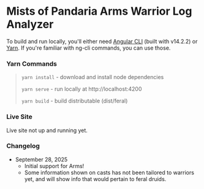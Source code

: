 # Mists of Pandaria Arms Warrior Log Analyzer

To build and run locally, you'll either need [Angular CLI](https://github.com/angular/angular-cli) (built with v14.2.2)
or [Yarn](https://yarnpkg.com/). If you're familiar with ng-cli commands, you can use those.

### Yarn Commands

> `yarn install` - download and install node dependencies
> 
> `yarn serve`   - run locally at http://localhost:4200
> 
> `yarn build`   - build distributable (dist/feral)

### Live Site

Live site not up and running yet.

<!-- ### Configuration Settings

For information on analyzer settings, see [Configuration Settings](SETTINGS.md)

### Glossary

Definitions of stats/terms available via the [Glossary](GLOSSARY.md). -->

### Changelog
- September 28, 2025
  - Initial support for Arms!
  - Some information shown on casts has not been tailored to warriors yet, and will show info that would pertain to feral druids.
